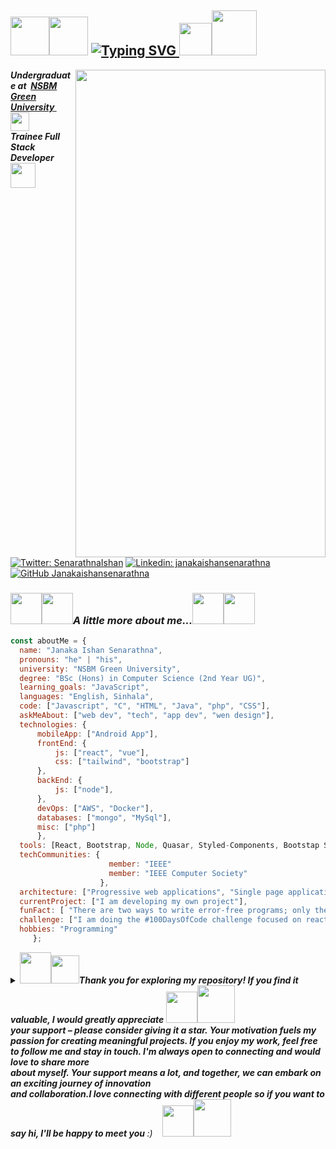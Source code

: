 
<h2><img src="https://user-images.githubusercontent.com/74038190/216656971-9a208a88-e6ad-4b7a-88eb-c410e4cf0e00.gif"width="62"><img src="https://user-images.githubusercontent.com/74038190/216656959-bdd9b5f2-9fc8-438e-bbf3-3674c39ec746.gif"width="62">
  <a href="https://git.io/typing-svg"><img src="https://readme-typing-svg.demolab.com?font=Pacifico&color=F7F7F7&size=21&center=true&vCenter=true&width=390&height=28&duration=4000&lines=Hi , Welcome+to+the+Heart+ of+my+Code+!;"alt="Typing SVG" />
  </a><img src="https://user-images.githubusercontent.com/74038190/216649449-3f087222-10d7-4132-b128-0bb0830cdb9a.gif"width="52"><!-- Lorem, ipsum dolor sit amet consectetur adipisicing elit. Sunt nobis dolores corporis minima atque velit consequuntur nam ad omnis illo. --><img src="https://user-images.githubusercontent.com/74038190/216655797-63671069-cb49-4ce1-a2d0-f15d1f4be193.gif"width="72"></h2><img src="https://user-images.githubusercontent.com/74038190/221352989-518609ab-b4d1-459e-929f-a08cd2bd9b3c.gif"align="right"width="400" height="780"><b><p><em>Undergraduate at&nbsp&nbsp<a href="http://www.nsbm.ac.lk">NSBM Green University </a>&nbsp&nbsp<!-- Lorem, ipsum dolor sit amet consectetur adipisicing elit. Sunt nobis dolores corporis minima atque velit consequuntur nam ad omnis illo. --><img src="https://media.giphy.com/media/fYSnHlufseco8Fh93Z/giphy.gif"width="30"></br>Trainee Full Stack Developer&nbsp&nbsp<img src="https://media.giphy.com/media/WUlplcMpOCEmTGBtBW/giphy.gif"width="40"></em></p></b><!-- Lorem, ipsum dolor sit amet consectetur adipisicing elit. Sunt nobis dolores corporis minima atque velit consequuntur nam ad omnis illo. -->

[![Twitter: SenarathnaIshan](https://img.shields.io/twitter/follow/SenarathnaIshan?style=social)](https://twitter.com/SenarathnaIshan)  <!-- Lorem, ipsum dolor sit amet consectetur adipisicing elit. Sunt nobis dolores corporis minima atque velit consequuntur nam ad omnis illo. -->[![Linkedin: janakaishansenarathna](https://img.shields.io/badge/-janakaishansenarathna-blue?style=flat-square&logo=Linkedin&logoColor=white&link=https://www.linkedin.com/in/janakaishansenarathna/)](https://www.linkedin.com/in/janakaishansenarathna/)  <!-- Lorem, ipsum dolor sit amet consectetur adipisicing elit. Sunt nobis dolores corporis minima atque velit consequuntur nam ad omnis illo. -->[![GitHub Janakaishansenarathna](https://img.shields.io/github/followers/Janakaishansenarathna?label=follow&style=social)](https://github.com/Janakaishansenarathna)<h3><!-- Lorem, ipsum dolor sit amet consectetur adipisicing elit. Sunt nobis dolores corporis minima atque velit consequuntur nam ad omnis illo. --><img src="https://user-images.githubusercontent.com/74038190/216649417-9acc58df-9186-4132-ad43-819a57babb67.gif" width="50"><img src="https://media.giphy.com/media/VgCDAzcKvsR6OM0uWg/giphy.gif" width="50"><!-- Lorem, ipsum dolor sit amet consectetur adipisicing elit. Sunt nobis dolores corporis minima atque velit consequuntur nam ad omnis illo. --><i>A little more about me...</i><img src="https://user-images.githubusercontent.com/74038190/216654095-6f6772e4-e433-4bba-9164-1ca6f463ac3f.gif" width="50"><!-- Lorem, ipsum dolor sit amet consectetur adipisicing elit. Sunt nobis dolores corporis minima atque velit consequuntur nam ad omnis illo. --><img src="https://user-images.githubusercontent.com/74038190/216654116-d0e8d227-7977-4edc-8d36-63461bda9503.gif" width="50"></h3>
```javascript 
const aboutMe = {
  name: "Janaka Ishan Senarathna",
  pronouns: "he" | "his",
  university: "NSBM Green University",
  degree: "BSc (Hons) in Computer Science (2nd Year UG)",
  learning_goals: "JavaScript",
  languages: "English, Sinhala",
  code: ["Javascript", "C", "HTML", "Java", "php", "CSS"],
  askMeAbout: ["web dev", "tech", "app dev", "wen design"],
  technologies: {
      mobileApp: ["Android App"],
      frontEnd: {
          js: ["react", "vue"],
          css: ["tailwind", "bootstrap"]
      },
      backEnd: {
          js: ["node"],
      },
      devOps: ["AWS", "Docker"],
      databases: ["mongo", "MySql"],
      misc: ["php"]
      },
  tools: [React, Bootstrap, Node, Quasar, Styled-Components, Bootstap Studio, Docker],
  techCommunities: {
                      member: "IEEE"
                      member: "IEEE Computer Society"
                    },
  architecture: ["Progressive web applications", "Single page applications"],
  currentProject: ["I am developing my own project"],
  funFact: [ "There are two ways to write error-free programs; only the third one works"],
  challenge: ["I am doing the #100DaysOfCode challenge focused on react"],
  hobbies: "Programming"
     };
```
<details><summary><img src="https://user-images.githubusercontent.com/74038190/216656977-ef584e23-480a-4d1c-8c3f-7d045910ddc9.gif"width="50"><img src="https://user-images.githubusercontent.com/74038190/216656950-4ecec37b-f42b-4bd8-8cd5-55fecbe04df6.gif"width="45"><em><b>Thank you for exploring my repository! If you find it valuable, I would greatly appreciate <img src="https://user-images.githubusercontent.com/74038190/216654136-2b97900b-59ee-45c5-87bb-0c359e31dd2f.gif"width="50"><img src="https://user-images.githubusercontent.com/74038190/216654128-ad1c5827-e18e-43a6-974b-3669cbb082b9.gif"width="60"><br>your support – please consider giving it a star. Your motivation fuels my passion for creating meaningful projects. If you enjoy my work, feel free to follow me and stay in touch. I'm always open to connecting and would love to share more <br>about myself. Your support means a lot, and together, we can embark on an exciting journey of innovation <br>and collaboration.I love connecting with different people so if you want to say hi, I'll be happy to meet you </b> :)&nbsp&nbsp&nbsp <!-- Lorem, ipsum dolor sit amet consectetur adipisicing elit. Sunt nobis dolores corporis minima atque velit consequuntur nam ad omnis illo. --></em><img src="https://user-images.githubusercontent.com/74038190/216654136-2b97900b-59ee-45c5-87bb-0c359e31dd2f.gif"width="50"><img src="https://user-images.githubusercontent.com/74038190/216654128-ad1c5827-e18e-43a6-974b-3669cbb082b9.gif"width="60"><!-- underline line --- --></summary><br><br><br><table align="center"><tr><td><p align="left"><img src="https://img.shields.io/badge/License-BSD--2--Clause-orange.svg" alt="Janakaishansenarathna LISENCE"/><!-- Lorem, ipsum dolor sit amet consectetur adipisicing elit. Sunt nobis dolores corporis minima atque velit consequuntur nam ad omnis illo. --></p></td><td><p align="center"><!-- Lorem, ipsum dolor sit amet consectetur adipisicing elit. Sunt nobis dolores corporis minima atque velit consequuntur nam ad omnis illo. --><img src="https://komarev.com/ghpvc/?username=janakaishansenarathna&label=Profile%20views&color=0e75b6&style=flat"alt="Janakaishansenarathna" /></p></td><td><p align="right"><b><i> Copyright © 2023 Janakaishansenarathna. All rights reserved.</i></b></p></td></tr></table><!-- Copyright Notice --><!--**Copyright © 2023 Janakaishansenarathna. All rights reserved.**--><!-- Lorem, ipsum dolor sit amet consectetur adipisicing elit. Sunt nobis dolores corporis minima atque velit consequuntur nam ad omnis illo. --><h1 align="center"><i>Hi <!-- Lorem, ipsum dolor sit amet consectetur adipisicing elit. Sunt nobis dolores corporis minima atque velit consequuntur nam ad omnis illo. --></i><!-- Lorem, ipsum dolor sit amet consectetur adipisicing elit. Sunt nobis dolores corporis minima atque velit consequuntur nam ad omnis illo. --><img src="https://raw.githubusercontent.com/Tarikul-Islam-Anik/Animated-Fluent-Emojis/master/Emojis/Hand%20gestures/Heart%20Hands.png"alt="Heart Hands"width="70" height="70"/>, Welcome to the Heart of My Code ! <!-- Lorem, ipsum dolor sit amet consectetur adipisicing elit. Sunt nobis dolores corporis minima atque velit consequuntur nam ad omnis illo. --><img src="https://raw.githubusercontent.com/Tarikul-Islam-Anik/Animated-Fluent-Emojis/master/Emojis/People%20with%20professions/Man%20Technologist%20Medium%20Skin%20Tone.png"alt="Man Technologist Medium Skin Tone"width="70"height="70"/><!-- Lorem, ipsum dolor sit amet consectetur adipisicing elit. Sunt nobis dolores corporis minima atque velit consequuntur nam ad omnis illo. --></h1><div align="center"><a href="https://git.io/typing-svg"><!-- Lorem, ipsum dolor sit amet consectetur adipisicing elit. Sunt nobis dolores corporis minima atque velit consequuntur nam ad omnis illo. --><img src="https://readme-typing-svg.demolab.com?font=Righteous&size=35&center=true&vCenter=true&width=600&height=70&duration=4000&lines=I'm +a+Trainee+Full+Stack+Developer; || .Front+End+Developer; || .UI/UX Designer ; || .From+Gampaha+, Sri+lanka ;"alt="Typing SVG" /></a><!-- Lorem, ipsum dolor sit amet consectetur adipisicing elit. Sunt nobis dolores corporis minima atque velit consequuntur nam ad omnis illo. --></div><table><!-- Lorem, ipsum dolor sit amet consectetur adipisicing elit. Sunt nobis dolores corporis minima atque velit consequuntur nam ad omnis illo. --><tr><td><h2><!-- Lorem, ipsum dolor sit amet consectetur adipisicing elit. Sunt nobis dolores corporis minima atque velit consequuntur nam ad omnis illo. --><i>💫 About Me: </i></h2><!-- Lorem, ipsum dolor sit amet consectetur adipisicing elit. Sunt nobis dolores corporis minima atque velit consequuntur nam ad omnis illo. --><span style="font-family: 'Righteous', cursive;font-size: 16px;"><h4><!-- Lorem, ipsum dolor sit amet consectetur adipisicing elit. Sunt nobis dolores corporis minima atque velit consequuntur nam ad omnis illo. --><i>👋 Hello, Coders!</i></h4><b><!-- Lorem, ipsum dolor sit amet consectetur adipisicing elit. Sunt nobis dolores corporis minima atque velit consequuntur nam ad omnis illo. --><i>I am a dynamic 2nd-year BSc <!-- Lorem, ipsum dolor sit amet consectetur adipisicing elit. Sunt nobis dolores corporis minima atque velit consequuntur nam ad omnis illo. -->(Hons) Computer Science <!-- Lorem, ipsum dolor sit amet consectetur adipisicing elit. Sunt nobis dolores corporis minima atque velit consequuntur nam ad omnis illo. -->student at NSBM Green University, passionately focused on<!-- Lorem, ipsum dolor sit amet consectetur adipisicing elit. Sunt nobis dolores corporis minima atque velit consequuntur nam ad omnis illo. --> full-stack web development<!-- Lorem, ipsum dolor sit amet consectetur adipisicing elit. Sunt nobis dolores corporis minima atque velit consequuntur nam ad omnis illo. --> and mobile applications.<!-- Lorem, ipsum dolor sit amet consectetur adipisicing elit. Sunt nobis dolores corporis minima atque velit consequuntur nam ad omnis illo. --> With a keen interest in innovation, I excel <!-- Lorem, ipsum dolor sit amet consectetur adipisicing elit. Sunt nobis dolores corporis minima atque velit consequuntur nam ad omnis illo. -->in software development, database<!-- Lorem, ipsum dolor sit amet consectetur adipisicing elit. Sunt nobis dolores corporis minima atque velit consequuntur nam ad omnis illo. --> management<!-- Lorem, ipsum dolor sit amet consectetur adipisicing elit. Sunt nobis dolores corporis minima atque velit consequuntur nam ad omnis illo. -->, and artificial intelligence. My collaborative approach, <!-- Lorem, ipsum dolor sit amet consectetur adipisicing elit. Sunt nobis dolores corporis minima atque velit consequuntur nam ad omnis illo. -->strong communication skills, and dedication make me an asset ready to contribute to the success of any organization. Connect with me to explore opportunities for <!-- Lorem, ipsum dolor sit amet consectetur adipisicing elit. Sunt nobis dolores corporis minima atque velit consequuntur nam ad omnis illo. -->impactful collaboration in the dynamic realms of full-stack web development and mobile applications.</i></b></span></td><td><img src="https://octodex.github.com/images/manufacturetocat.png"align="right"width=""></td></tr><!-- Lorem, ipsum dolor sit amet consectetur adipisicing elit. Sunt nobis dolores corporis minima atque velit consequuntur nam ad omnis illo. --></table><!-- Lorem, ipsum dolor sit amet consectetur adipisicing elit. Sunt nobis dolores corporis minima atque velit consequuntur nam ad omnis illo. --><img align="center"alt="Coding"width="" src="https://repository-images.githubusercontent.com/588181932/e36ec678-7984-4cdd-8e4c-a3932772ff8e"><details><summary><img src="https://raw.githubusercontent.com/Tarikul-Islam-Anik/Animated-Fluent-Emojis/master/Emojis/Smilies/Zzz.png" alt="Zzz"width="50"height="50"/></summary><!-- Lorem, ipsum dolor sit amet consectetur adipisicing elit. Sunt nobis dolores corporis minima atque velit consequuntur nam ad omnis illo. --><details><summary><h2><!-- Lorem, ipsum dolor sit amet consectetur adipisicing elit. Sunt nobis dolores corporis minima atque velit consequuntur nam ad omnis illo. --><i>🏆 GitHub Trophies:</i></h2></summary><!-- Lorem, ipsum dolor sit amet consectetur adipisicing elit. Sunt nobis dolores corporis minima atque velit consequuntur nam ad omnis illo. --><a href="https://github-trophies.vercel.app/?username=Janakaishansenarathna"target="_blank"><img src="https://github-trophies.vercel.app/?username=Janakaishansenarathna&theme=radical&column=6&margin-w=10&margin-h=5"></a><br><a href="https://github-profile-trophy.vercel.app/?username=Janakaishansenarathna&theme=radical&margin-w=10&margin-h=&title=Reviews,Experience" target="_blank"><img src="https://github-profile-trophy.vercel.app/?username=Janakaishansenarathna&theme=radical&margin-w=10&margin-h=&title=Reviews,Experience"><!-- Lorem, ipsum dolor sit amet consectetur adipisicing elit. Sunt nobis dolores corporis minima atque velit consequuntur nam ad omnis illo. --></a></details><!-- Lorem, ipsum dolor sit amet consectetur adipisicing elit. Sunt nobis dolores corporis minima atque velit consequuntur nam ad omnis illo. --><details><summary><!-- Lorem, ipsum dolor sit amet consectetur adipisicing elit. Sunt nobis dolores corporis minima atque velit consequuntur nam ad omnis illo. --><h2><i>💻 Tech Stack:</i></h2></summary><div style="display: flex;align-items:flex-start;align:align"><table align=""><tr><td align="center" width="96"><!-- Lorem, ipsum dolor sit amet consectetur adipisicing elit. Sunt nobis dolores corporis minima atque velit consequuntur nam ad omnis illo. --><img src="https://techstack-generator.vercel.app/react-icon.svg" alt="icon" width="65" height="65"/><br>React</td><td align="center" width="96"><a href="#macropower-tech"><img src="https://techstack-generator.vercel.app/python-icon.svg" alt="icon" width="65" height="65"/><!-- Lorem, ipsum dolor sit amet consectetur adipisicing elit. Sunt nobis dolores corporis minima atque velit consequuntur nam ad omnis illo. --></a><br>Python</td><!-- Lorem, ipsum dolor sit amet consectetur adipisicing elit. Sunt nobis dolores corporis minima atque velit consequuntur nam ad omnis illo. --><td align="center" width="96"><!-- Lorem, ipsum dolor sit amet consectetur adipisicing elit. Sunt nobis dolores corporis minima atque velit consequuntur nam ad omnis illo. --><img src="https://techstack-generator.vercel.app/js-icon.svg" alt="icon" width="65" height="65"/><br>JavaScript</td><td align="center" width="96"><img src="https://techstack-generator.vercel.app/cpp-icon.svg" alt="icon" width="65" height="65"/><br>C++</td><td align="center" width="96"><!-- Lorem, ipsum dolor sit amet consectetur adipisicing elit. Sunt nobis dolores corporis minima atque velit consequuntur nam ad omnis illo. --><img src="https://techstack-generator.vercel.app/mysql-icon.svg" alt="icon" width="65" height="65"/><br>MySQL</td><td align="center" width="96"><!-- Lorem, ipsum dolor sit amet consectetur adipisicing elit. Sunt nobis dolores corporis minima atque velit consequuntur nam ad omnis illo. --><img src="https://techstack-generator.vercel.app/github-icon.svg" alt="icon" width="65" height="65"/><br>Github</td><td align="center" width="96"><img src="https://techstack-generator.vercel.app/aws-icon.svg" alt="icon" width="65" height="65"/><br>AWS</td></td></td><td align="center" width="96"><img src="https://skillicons.dev/icons?i=idea" width="48" height="48" alt="idea" /><br>idea</td><td align="center" width="96"><img src="https://skillicons.dev/icons?i=linkedin" width="48" height="48" alt="linkedin" /><br>linkedin</td><!-- Lorem, ipsum dolor sit amet consectetur adipisicing elit. Sunt nobis dolores corporis minima atque velit consequuntur nam ad omnis illo. --></tr><tr><td align="center" width="96"><img src="https://skillicons.dev/icons?i=twitter" width="48" height="48" alt="twitter" /><br>twitter<td align="center" width="96"><!-- Lorem, ipsum dolor sit amet consectetur adipisicing elit. Sunt nobis dolores corporis minima atque velit consequuntur nam ad omnis illo. --><img src="https://skillicons.dev/icons?i=visualstudio" width="48" height="48" alt="visualstudio" /><br>visualstudio</td><td align="center" width="96"><!-- Lorem, ipsum dolor sit amet consectetur adipisicing elit. Sunt nobis dolores corporis minima atque velit consequuntur nam ad omnis illo. --><img src="https://user-images.githubusercontent.com/25181517/192108372-f71d70ac-7ae6-4c0d-8395-51d8870c2ef0.png" width="48" height="48" alt="Git" /><br>Git</td><td align="center"  width="96"><img src="https://skillicons.dev/icons?i=html" width="48" height="48" alt="HTML5" /><br><!-- Lorem, ipsum dolor sit amet consectetur adipisicing elit. Sunt nobis dolores corporis minima atque velit consequuntur nam ad omnis illo. -->HTML5</td><td align="center" width="96"><img src="https://skillicons.dev/icons?i=css" width="48" height="48" alt="css" /><br>CSS</td><td align="center"  width="96"><!-- Lorem, ipsum dolor sit amet consectetur adipisicing elit. Sunt nobis dolores corporis minima atque velit consequuntur nam ad omnis illo. --><img src="https://skillicons.dev/icons?i=bootstrap" width="48" height="48" alt="bootstrap" /><!-- Lorem, ipsum dolor sit amet consectetur adipisicing elit. Sunt nobis dolores corporis minima atque velit consequuntur nam ad omnis illo. --><br>Bootstrap</td><td align="center" width="96"><!-- Lorem, ipsum dolor sit amet consectetur adipisicing elit. Sunt nobis dolores corporis minima atque velit consequuntur nam ad omnis illo. --><img src="https://skillicons.dev/icons?i=tailwind" width="48" height="48" alt="tailwind" /><br>Tailwind</td><td align="center" width="96"><img src="https://skillicons.dev/icons?i=postman" width="48" height="48" alt="postman" /><!-- Lorem, ipsum dolor sit amet consectetur adipisicing elit. Sunt nobis dolores corporis minima atque velit consequuntur nam ad omnis illo. --><br>postman</td><!-- Lorem, ipsum dolor sit amet consectetur adipisicing elit. Sunt nobis dolores corporis minima atque velit consequuntur nam ad omnis illo. --><td align="center" width="96"><img src="https://skillicons.dev/icons?i=gitlab" width="48" height="48" alt="gitlab" /><br>gitlab</td></tr><tr><td align="center" width="96"><img src="https://skillicons.dev/icons?i=ai" width="48" height="48" alt="ai" /><br>a</td><!-- Lorem, ipsum dolor sit amet consectetur adipisicing elit. Sunt nobis dolores corporis minima atque velit consequuntur nam ad omnis illo. --><td align="center" width="96"><!-- Lorem, ipsum dolor sit amet consectetur adipisicing elit. Sunt nobis dolores corporis minima atque velit consequuntur nam ad omnis illo. --><img src="https://skillicons.dev/icons?i=nodejs" width="48" height="48" alt="Nodejs" /><br>Nodejs</td></td><td align="center" width="96"><!-- Lorem, ipsum dolor sit amet consectetur adipisicing elit. Sunt nobis dolores corporis minima atque velit consequuntur nam ad omnis illo. --><img src="https://skillicons.dev/icons?i=figma" width="48" height="48" alt="figma" /><!-- Lorem, ipsum dolor sit amet consectetur adipisicing elit. Sunt nobis dolores corporis minima atque velit consequuntur nam ad omnis illo. --><br>figma</td><!-- Lorem, ipsum dolor sit amet consectetur adipisicing elit. Sunt nobis dolores corporis minima atque velit consequuntur nam ad omnis illo. --><td align="center" width="96"><!-- Lorem, ipsum dolor sit amet consectetur adipisicing elit. Sunt nobis dolores corporis minima atque velit consequuntur nam ad omnis illo. --><img src="https://skillicons.dev/icons?i=vscode" width="48" height="48" alt="VsCode" /><br>VsCode</td><td align="center" width="96"><img src="https://skillicons.dev/icons?i=wordpress" width="48" height="48" alt="WordPress" /><!-- Lorem, ipsum dolor sit amet consectetur adipisicing elit. Sunt nobis dolores corporis minima atque velit consequuntur nam ad omnis illo. --><br>WordPress<!-- Lorem, ipsum dolor sit amet consectetur adipisicing elit. Sunt nobis dolores corporis minima atque velit consequuntur nam ad omnis illo. --></td><td align="center" width="96"><img src="https://skillicons.dev/icons?i=sass" width="48" height="48" alt="Sass" /><br>Sass</td><td align="center" width="96"><img src="https://skillicons.dev/icons?i=php" width="48" height="48" alt="php" /><!-- Lorem, ipsum dolor sit amet consectetur adipisicing elit. Sunt nobis dolores corporis minima atque velit consequuntur nam ad omnis illo. --><br>php</td><!-- Lorem, ipsum dolor sit amet consectetur adipisicing elit. Sunt nobis dolores corporis minima atque velit consequuntur nam ad omnis illo. --><td align="center" width="96"><img src="https://skillicons.dev/icons?i=flutter" width="48" height="48" alt="flutter" /><!-- Lorem, ipsum dolor sit amet consectetur adipisicing elit. Sunt nobis dolores corporis minima atque velit consequuntur nam ad omnis illo. --><br>flutter</td><!-- Lorem, ipsum dolor sit amet consectetur adipisicing elit. Sunt nobis dolores corporis minima atque velit consequuntur nam ad omnis illo. --><td align="center" width="96"><img src="https://skillicons.dev/icons?i=githubactions" width="48" height="48" alt="githubactions" /><br>githubactions</td></tr><tr><td align="center" width="96"><img src="https://skillicons.dev/icons?i=androidstudio" width="48" height="48" alt="androidstudio" /><br>androidstudio</td><td align="center" width="96"><img src="https://skillicons.dev/icons?i=atom" width="48" height="48" alt="atom" /><!-- Lorem, ipsum dolor sit amet consectetur adipisicing elit. Sunt nobis dolores corporis minima atque velit consequuntur nam ad omnis illo. --><br>atom</td><td align="center" width="96"><img src="https://skillicons.dev/icons?i=azure" width="48" height="48" alt="azure" /><br>azure</td><td align="center" width="96"><img src="https://skillicons.dev/icons?i=c" width="48" height="48" alt="c" /><!-- Lorem ipsum dolor sit amet consectetur adipisicing elit. Quis, aliquid. Minima, ducimus laboriosam eius tempore saepe aut beatae doloremque dicta incidunt odit earum quae porro magnam dolorem voluptatibus velit placeat laudantium, ullam hic molestiae ex! Totam enim facilis vel at, voluptatibus pariatur. Molestias, in labore temporibus architecto quia numquam non excepturi perferendis, sunt nostrum laborum veritatis! Voluptate a mollitia vel accusamus consequatur tempore sapiente hic corporis harum, delectus omnis voluptates necessitatibus? Accusamus laudantium mollitia culpa expedita tenetur ab dicta earum quia placeat ipsum? Velit harum voluptas obcaecati. Perferendis nihil accusamus ducimus nulla qui perspiciatis optio debitis similique officiis quas, consectetur at reprehenderit dignissimos delectus voluptates fuga? Ipsam in ipsa reiciendis cupiditate minus qui facere voluptatem aspernatur consequuntur nulla ex iure pariatur perspiciatis corrupti totam, omnis molestias dolorem dicta? Et quibusdam inventore excepturi perspiciatis iste, quasi ullam reprehenderit repudiandae provident aliquam, fuga explicabo vel voluptatum voluptates modi nemo, nobis omnis eum dolorem! Itaque dignissimos vero illo. Animi atque, eaque ea libero eum odio iste quisquam provident rem pariatur natus est. Iure, accusamus ipsa, illo excepturi hic corporis architecto assumenda quia nam dolore optio numquam, similique dignissimos delectus voluptatum sit dolores nesciunt? Doloremque debitis saepe adipisci ut. Modi amet, aperiam placeat eos dolorum ipsa laboriosam reprehenderit magnam maxime autem facere explicabo nemo ipsum veniam itaque, quod animi doloremque exercitationem quasi fugit unde numquam nulla sint porro. Accusamus voluptate adipisci ratione atque distinctio fugit laborum incidunt vel, minima, odit, sit mollitia. Itaque nobis enim consequuntur explicabo quia, in eos maxime et incidunt velit a quo provident. Veritatis inventore tenetur maxime provident esse enim fugiat necessitatibus repellat consequatur porro eum quas qui eius, error, officia, accusamus dolorum omnis. Perferendis? --><br>c</td><td align="center" width="96"><!-- Lorem, ipsum dolor sit amet consectetur adipisicing elit. Sunt nobis dolores corporis minima atque velit consequuntur nam ad omnis illo. --><img src="https://skillicons.dev/icons?i=codepen" width="48" height="48" alt="codepen" /><br>codepen</td><td align="center" width="96"><img src="https://skillicons.dev/icons?i=dart" width="48" height="48" alt="dart" /><br>dart</td><!-- Lorem, ipsum dolor sit amet consectetur adipisicing elit. Sunt nobis dolores corporis minima atque velit consequuntur nam ad omnis illo. --><td align="center" width="96"><!-- Lorem, ipsum dolor sit amet consectetur adipisicing elit. Sunt nobis dolores corporis minima atque velit consequuntur nam ad omnis illo. --><img src="https://skillicons.dev/icons?i=discord" width="48" height="48" alt="discord" /><br>discord</td><td align="center" width="96"><img src="https://skillicons.dev/icons?i=linux" width="48" height="48" alt="linux" /><br>linux</td><!-- Lorem, ipsum dolor sit amet consectetur adipisicing elit. Sunt nobis dolores corporis minima atque velit consequuntur nam ad omnis illo. --><td align="center" width="96"><!-- Lorem, ipsum dolor sit amet consectetur adipisicing elit. Sunt nobis dolores corporis minima atque velit consequuntur nam ad omnis illo. --><img src="https://skillicons.dev/icons?i=eclipse" width="48" height="48" alt="eclipse" /><br>eclipse</td></tr><tr><td align="center" width="96"><img src="https://techstack-generator.vercel.app/csharp-icon.svg" alt="icon" width="65" height="65" /><br>C#</td><td align="center" width="96"><img src="https://techstack-generator.vercel.app/docker-icon.svg" alt="icon" width="65" height="65" /><br>Docker</td><!-- Lorem, ipsum dolor sit amet consectetur adipisicing elit. Sunt nobis dolores corporis minima atque velit consequuntur nam ad omnis illo. --></td><td align="center" width="96"><!-- Lorem, ipsum dolor sit amet consectetur adipisicing elit. Sunt nobis dolores corporis minima atque velit consequuntur nam ad omnis illo. --><img src="https://techstack-generator.vercel.app/java-icon.svg" alt="icon" width="65" height="65" /><br>Java</td><td align="center" width="96"><img src="https://techstack-generator.vercel.app/django-icon.svg" alt="icon" width="65" height="65" /><br><!-- Lorem, ipsum dolor sit amet consectetur adipisicing elit. Sunt nobis dolores corporis minima atque velit consequuntur nam ad omnis illo. -->django</td><!-- Lorem, ipsum dolor sit amet consectetur adipisicing elit. Sunt nobis dolores corporis minima atque velit consequuntur nam ad omnis illo. --><td align="center" width="96"><!-- Lorem, ipsum dolor sit amet consectetur adipisicing elit. Sunt nobis dolores corporis minima atque velit consequuntur nam ad omnis illo. --><img src="https://techstack-generator.vercel.app/prettier-icon.svg" alt="icon" width="65" height="65" /><br>prettier</td><td align="center" width="96"><img src="https://techstack-generator.vercel.app/redux-icon.svg" alt="icon" width="65" height="65" /><!-- Lorem, ipsum dolor sit amet consectetur adipisicing elit. Sunt nobis dolores corporis minima atque velit consequuntur nam ad omnis illo. --><br>Vue</td><td align="center" width="96"><!-- Lorem, ipsum dolor sit amet consectetur adipisicing elit. Sunt nobis dolores corporis minima atque velit consequuntur nam ad omnis illo. --><img src="https://techstack-generator.vercel.app/testinglibrary-icon.svg" alt="icon" width="65" height="65" /><br>Testing Libry<!-- Lorem, ipsum dolor sit amet consectetur adipisicing elit. Sunt nobis dolores corporis minima atque velit consequuntur nam ad omnis illo. --></td><td align="center" width="96"><!-- Lorem, ipsum dolor sit amet consectetur adipisicing elit. Sunt nobis dolores corporis minima atque velit consequuntur nam ad omnis illo. --><img src="https://techstack-generator.vercel.app/ts-icon.svg" alt="icon" width="65" height="65" /><br>TypeScript</td><td align="center" width="96"><img src="https://skillicons.dev/icons?i=instagram" width="48" height="48" alt="instagram" /><!-- Lorem, ipsum dolor sit amet consectetur adipisicing elit. Sunt nobis dolores corporis minima atque velit consequuntur nam ad omnis illo. --><br>instagram</td><!-- Lorem, ipsum dolor sit amet consectetur adipisicing elit. Sunt nobis dolores corporis minima atque velit consequuntur nam ad omnis illo. --></tr></table></div><!-- Lorem, ipsum dolor sit amet consectetur adipisicing elit. Sunt nobis dolores corporis minima atque velit consequuntur nam ad omnis illo. --></details><details><summary><h2><i>📊 GitHub Stats:</i><!-- Lorem, ipsum dolor sit amet consectetur adipisicing elit. Sunt nobis dolores corporis minima atque velit consequuntur nam ad omnis illo. --></h2></summary><!-- Lorem, ipsum dolor sit amet consectetur adipisicing elit. Sunt nobis dolores corporis minima atque velit consequuntur nam ad omnis illo. --><div style="display: flex; align-items: flex-start; align: align "><!-- Lorem, ipsum dolor sit amet consectetur adipisicing elit. Sunt nobis dolores corporis minima atque velit consequuntur n-->
  <img src="https://github-readme-streak-stats.herokuapp.com/?user=Janakaishansenarathna&theme=midnight-purple&hide_border=true" alt="Janakaishansenarathna" width="844" height=""><!-- Lorem, ipsum dolor sit amet consectetur adipisicing elit. Sunt nobis dolores corporis minima atque velit consequuntur nam ad omnis illo. --><!-- Lorem, ipsum dolor sit amet consectetur adipisicing elit. Sunt nobis dolores corporis minima atque velit consequuntur nam ad omnis illo. --><!-- Lorem, ipsum dolor sit amet consectetur adipisicing elit. Sunt nobis dolores corporis minima atque velit consequuntur nam ad omnis illo. --><!-- Lorem, ipsum dolor sit amet consectetur adipisicing elit. Sunt nobis dolores corporis minima atque velit consequuntur nam ad omnis illo. --><!-- Lorem, ipsum dolor sit amet consectetur adipisicing elit. Sunt nobis dolores corporis minima atque velit consequuntur nam ad omnis illo. --><!-- Lorem, ipsum dolor sit amet consectetur adipisicing elit. Sunt nobis dolores corporis minima atque velit consequuntur nam ad omnis illo. -->
  <img src="http://github-profile-summary-cards.vercel.app/api/cards/profile-details?username=Janakaishansenarathna&theme=midnight_purple" width="844" height=""><!-- Lorem, ipsum dolor sit amet consectetur adipisicing elit. Sunt nobis dolores corporis minima atque velit consequuntur nam ad omnis illo. --><!-- Lorem, ipsum dolor sit amet consectetur adipisicing elit. Sunt nobis dolores corporis minima atque velit consequuntur nam ad omnis illo. --><!-- Lorem, ipsum dolor sit amet consectetur adipisicing elit. Sunt nobis dolores corporis minima atque velit consequuntur nam ad omnis illo. --><!-- Lorem, ipsum dolor sit amet consectetur adipisicing elit. Sunt nobis dolores corporis minima atque velit consequuntur nam ad omnis illo. --><!-- Lorem, ipsum dolor sit amet consectetur adipisicing elit. Sunt nobis dolores corporis minima atque velit consequuntur nam ad omnis illo. --><!-- Lorem, ipsum dolor sit amet consectetur adipisicing elit. Sunt nobis dolores corporis minima atque velit consequuntur nam ad omnis illo. --><!-- Lorem, ipsum dolor sit amet consectetur adipisicing elit. Sunt nobis dolores corporis minima atque velit consequuntur nam ad omnis illo. --><!-- Lorem, ipsum dolor sit amet consectetur adipisicing elit. Sunt nobis dolores corporis minima atque velit consequuntur nam ad omnis illo. --><!-- Lorem, ipsum dolor sit amet consectetur adipisicing elit. Sunt nobis dolores corporis minima atque velit consequuntur nam ad omnis illo. -->
  <img src="http://github-profile-summary-cards.vercel.app/api/cards/repos-per-language?username=Janakaishansenarathna&theme=midnight_purple" width="420" height=""><!-- Lorem, ipsum dolor sit amet consectetur adipisicing elit. Sunt nobis dolores corporis minima atque velit consequuntur nam ad omnis illo. --><!-- Lorem, ipsum dolor sit amet consectetur adipisicing elit. Sunt nobis dolores corporis minima atque velit consequuntur nam ad omnis illo. --><!-- Lorem, ipsum dolor sit amet consectetur adipisicing elit. Sunt nobis dolores corporis minima atque velit consequuntur nam ad omnis illo. --><!-- Lorem, ipsum dolor sit amet consectetur adipisicing elit. Sunt nobis dolores corporis minima atque velit consequuntur nam ad omnis illo. --><!-- Lorem, ipsum dolor sit amet consectetur adipisicing elit. Sunt nobis dolores corporis minima atque velit consequuntur nam ad omnis illo. --><!-- Lorem, ipsum dolor sit amet consectetur adipisicing elit. Sunt nobis dolores corporis minima atque velit consequuntur nam ad omnis illo. --><!-- Lorem, ipsum dolor sit amet consectetur adipisicing elit. Sunt nobis dolores corporis minima atque velit consequuntur nam ad omnis illo. --><!-- Lorem, ipsum dolor sit amet consectetur adipisicing elit. Sunt nobis dolores corporis minima atque velit consequuntur nam ad omnis illo. --><!-- Lorem, ipsum dolor sit amet consectetur adipisicing elit. Sunt nobis dolores corporis minima atque velit consequuntur nam ad omnis illo. -->
  <img src="http://github-profile-summary-cards.vercel.app/api/cards/most-commit-language?username=Janakaishansenarathna&theme=midnight_purple" width="420" height=""><!-- Lorem, ipsum dolor sit amet consectetur adipisicing elit. Sunt nobis dolores corporis minima atque velit consequuntur nam ad omnis illo. --><!-- Lorem, ipsum dolor sit amet consectetur adipisicing elit. Sunt nobis dolores corporis minima atque velit consequuntur nam ad omnis illo. --><!-- Lorem, ipsum dolor sit amet consectetur adipisicing elit. Sunt nobis dolores corporis minima atque velit consequuntur nam ad omnis illo. --><!-- Lorem, ipsum dolor sit amet consectetur adipisicing elit. Sunt nobis dolores corporis minima atque velit consequuntur nam ad omnis illo. --><!-- Lorem, ipsum dolor sit amet consectetur adipisicing elit. Sunt nobis dolores corporis minima atque velit consequuntur nam ad omnis illo. --><!-- Lorem, ipsum dolor sit amet consectetur adipisicing elit. Sunt nobis dolores corporis minima atque velit consequuntur nam ad omnis illo. --><!-- Lorem, ipsum dolor sit amet consectetur adipisicing elit. Sunt nobis dolores corporis minima atque velit consequuntur nam ad omnis illo. --><!-- Lorem, ipsum dolor sit amet consectetur adipisicing elit. Sunt nobis dolores corporis minima atque velit consequuntur nam ad omnis illo. --><!-- Lorem, ipsum dolor sit amet consectetur adipisicing elit. Sunt nobis dolores corporis minima atque velit consequuntur nam ad omnis illo. -->
  <img src="http://github-profile-summary-cards.vercel.app/api/cards/stats?username=Janakaishansenarathna&theme=midnight_purple" width="420" height="">
  <img src="http://github-profile-summary-cards.vercel.app/api/cards/productive-time?username=Janakaishansenarathna&theme=midnight_purple&utcOffset=8" width="420" height="">
  <!--<img src="https://github-contributor-stats.vercel.app/api?username=Janakaishansenarathna&limit=5&theme=midnight-purple&hide_border=true&combine_all_yearly_contributions=true" alt="Janakaishansenarathna" width="" height="192">--><!-- Lorem, ipsum dolor sit amet consectetur adipisicing elit. Sunt nobis dolores corporis minima atque velit consequuntur nam ad omnis illo. --><!-- Lorem, ipsum dolor sit amet consectetur adipisicing elit. Sunt nobis dolores corporis minima atque velit consequuntur nam ad omnis illo. --><!-- Lorem, ipsum dolor sit amet consectetur adipisicing elit. Sunt nobis dolores corporis minima atque velit consequuntur nam ad omnis illo. --><!-- Lorem, ipsum dolor sit amet consectetur adipisicing elit. Sunt nobis dolores corporis minima atque velit consequuntur nam ad omnis illo. --><!-- Lorem, ipsum dolor sit amet consectetur adipisicing elit. Sunt nobis dolores corporis minima atque velit consequuntur nam ad omnis illo. --><!-- Lorem, ipsum dolor sit amet consectetur adipisicing elit. Sunt nobis dolores corporis minima atque velit consequuntur nam ad omnis illo. --><!-- Lorem, ipsum dolor sit amet consectetur adipisicing elit. Sunt nobis dolores corporis minima atque velit consequuntur nam ad omnis illo. -->
  <img src="https://github-readme-stats.vercel.app/api/top-langs/?username=Janakaishansenarathna&theme=midnight-purple&hide_border=true&layout=donut-vertical&langs_count=8" width="300" height="370"><img src="https://github-readme-stats.vercel.app/api?username=Janakaishansenarathna&show=reviews,discussions_started,discussions_answered,prs_merged,prs_merged_percentage&show_icons=true&theme=midnight-purple&hide_border=true" width="540" height="370"><!-- Lorem, ipsum dolor sit amet consectetur adipisicing elit. Sunt nobis dolores corporis minima atque velit consequuntur nam ad omnis illo. --></div><!-- Lorem, ipsum dolor sit amet consectetur adipisicing elit. Sunt nobis dolores corporis minima atque velit consequuntur nam ad omnis illo. --></details><details><summary><h2><i>⚡Quotes:</i></h2></summary><table><tr><td><h2>🚀 Inspirational Quote:</h2>
  
![Inspirational Quote](https://quotes-github-readme.vercel.app/api?type=vertical&theme=dark)</td><td><h2>👩‍💻 Developer Quote:</h2>![Developer Quote](https://quotes-github-readme.vercel.app/api?type=vertical&theme=dark&quote=Code%20is%20like%20poetry;%20most%20of%20it%20should%20not%20have%20been%20written.%20-%20But%20when%20it%20works,%20it's%20pure%20art.%20-%20Ward%20Cunningham)</td><td><h2>🌈Inspirational Quote:</h2>![Inspirational Quote](https://quotes-github-readme.vercel.app/api?type=vertical&theme=dark&quote=The%20only%20limit%20to%20our%20realization%20of%20tomorrow%20will%20be%20our%20doubts%20of%20today.%20-%20Franklin%20D.%20Roosevelt)</td></tr></table></details><details><summary><h2><i>🌐 Socials:</i></h2></summary><a href="https://behance.net/janakaishan"><img src="https://img.shields.io/badge/Behance-1769ff?logo=behance&logoColor=white)](https://behance.net/janakaishan" width="120" height="30"></a><a href="https://discord.gg/janakaishan"><img src="https://img.shields.io/badge/Discord-%237289DA.svg?logo=discord&logoColor=white" width="120" height="30"></a><!-- Lorem, ipsum dolor sit amet consectetur adipisicing elit. Sunt nobis dolores corporis minima atque velit consequuntur nam ad omnis illo. --><a href="https://facebook.com/janaka.ishan.senarathna.69"><!-- Lorem, ipsum dolor sit amet consectetur adipisicing elit. Sunt nobis dolores corporis minima atque velit consequuntur nam ad omnis illo. --><img src="https://img.shields.io/badge/Facebook-%231877F2.svg?logo=Facebook&logoColor=white" width="120" height="30"></a><!-- Lorem, ipsum dolor sit amet consectetur adipisicing elit. Sunt nobis dolores corporis minima atque velit consequuntur nam ad omnis illo. --><!-- Lorem, ipsum dolor sit amet consectetur adipisicing elit. Sunt nobis dolores corporis minima atque velit consequuntur nam ad omnis illo. --><a href="https://instagram.com/____janakaishansenarathna_____"><!-- Lorem, ipsum dolor sit amet consectetur adipisicing elit. Sunt nobis dolores corporis minima atque velit consequuntur nam ad omnis illo. --><img src="https://img.shields.io/badge/Instagram-%23E4405F.svg?logo=Instagram&logoColor=white" width="120" height="30"><!-- Lorem, ipsum dolor sit amet consectetur adipisicing elit. Sunt nobis dolores corporis minima atque velit consequuntur nam ad omnis illo. --></a><!-- Lorem, ipsum dolor sit amet consectetur adipisicing elit. Sunt nobis dolores corporis minima atque velit consequuntur nam ad omnis illo. --><a href="https://linkedin.com/in/janakaishansenarathna"><!-- Lorem, ipsum dolor sit amet consectetur adipisicing elit. Sunt nobis dolores corporis minima atque velit consequuntur nam ad omnis illo. --><img src="https://img.shields.io/badge/LinkedIn-%230077B5.svg?logo=linkedin&logoColor=white" width="120" height="30"></a><!-- Lorem, ipsum dolor sit amet consectetur adipisicing elit. Sunt nobis dolores corporis minima atque velit consequuntur nam ad omnis illo. --><!-- Lorem, ipsum dolor sit amet consectetur adipisicing elit. Sunt nobis dolores corporis minima atque velit consequuntur nam ad omnis illo. --><a href="https://medium.com/@janakaishansenarathna0169"><img src="https://img.shields.io/badge/Medium-12100E?logo=medium&logoColor=white" width="120" height="30"></a> <br><!-- Lorem, ipsum dolor sit amet consectetur adipisicing elit. Sunt nobis dolores corporis minima atque velit consequuntur nam ad omnis illo. --><a href="https://pinterest.com/Janakaishansenarathna"><img src="https://img.shields.io/badge/Pinterest-%23E60023.svg?logo=Pinterest&logoColor=white" width="120" height="30"><!-- Lorem, ipsum dolor sit amet consectetur adipisicing elit. Sunt nobis dolores corporis minima atque velit consequuntur nam ad omnis illo. --></a><a href="https://quora.com/profile/Janaka-Ishan"><img src="https://img.shields.io/badge/Quora-%23B92B27.svg?logo=Quora&logoColor=white" width="120" height="30"></a><!-- Lorem, ipsum dolor sit amet consectetur adipisicing elit. Sunt nobis dolores corporis minima atque velit consequuntur nam ad omnis illo. --><a href="https://reddit.com/user/u/Anonymousmarshmelow"><img src="https://img.shields.io/badge/Reddit-%23FF4500.svg?logo=Reddit&logoColor=white" width="120" height="30"></a><!-- Lorem, ipsum dolor sit amet consectetur adipisicing elit. Sunt nobis dolores corporis minima atque velit consequuntur nam ad omnis illo. --><a href="https://twitter.com/@SenarathnaIshan"><img src="https://img.shields.io/badge/Twitter-%231DA1F2.svg?logo=Twitter&logoColor=white" width="120" height="30"></a><!-- Lorem, ipsum dolor sit amet consectetur adipisicing elit. Sunt nobis dolores corporis minima atque velit consequuntur nam ad omnis illo. --><a href="https://codepen.io/@Janaka-Ishan"><!-- Lorem, ipsum dolor sit amet consectetur adipisicing elit. Sunt nobis dolores corporis minima atque velit consequuntur nam ad omnis illo. --><img src="https://img.shields.io/badge/Codepen-000000?style=for-the-badge&logo=codepen&logoColor=white" width="120" height="30"><!-- Lorem, ipsum dolor sit amet consectetur adipisicing elit. Sunt nobis dolores corporis minima atque velit consequuntur nam ad omnis illo. --></a><!-- Lorem, ipsum dolor sit amet consectetur adipisicing elit. Sunt nobis dolores corporis minima atque velit consequuntur nam ad omnis illo. --><a href="https://mail.google.com/mail/janakaishansenarathna0169/0/#sent"><!-- Lorem, ipsum dolor sit amet consectetur adipisicing elit. Sunt nobis dolores corporis minima atque velit consequuntur nam ad omnis illo. --><!-- Lorem, ipsum dolor sit amet consectetur adipisicing elit. Sunt nobis dolores corporis minima atque velit consequuntur nam ad omnis illo. --><img src="https://img.shields.io/badge/gmail-FF0000?style=for-the-badge&logo=gmail&logoColor=white" width="120" height="30"></a></details><!-- Lorem, ipsum dolor sit amet consectetur adipisicing elit. Sunt nobis dolores corporis minima atque velit consequuntur nam ad omnis illo. --><!-- Lorem, ipsum dolor sit amet consectetur adipisicing elit. Sunt nobis dolores corporis minima atque velit consequuntur nam ad omnis illo. --><details>
  <summary><h2>⚡Latest Activity Graph</h2></summary>
  
  [![Ashutosh's github activity graph](https://github-readme-activity-graph.vercel.app/graph?username=Janakaishansenarathna&bg_color=000400&color=d6c2d4&line=ffffff&point=353437&area=true&hide_border=true)](https://github.com/ashutosh00710/github-readme-activity-graph)</details><details><summary><h2><i>⚡More:</i><!-- Lorem, ipsum dolor sit amet consectetur adipisicing elit. Sunt nobis dolores corporis minima atque velit consequuntur nam ad omnis illo. --></h2><!-- Lorem, ipsum dolor sit amet consectetur adipisicing elit. Sunt nobis dolores corporis minima atque velit consequuntur nam ad omnis illo. --><!-- Lorem, ipsum dolor sit amet consectetur adipisicing elit. Sunt nobis dolores corporis minima atque velit consequuntur nam ad omnis illo. --></summary><!-- Lorem, ipsum dolor sit amet consectetur adipisicing elit. Sunt nobis dolores corporis minima atque velit consequuntur nam ad omnis illo. --><img align="left" alt="coding" width="440" height="400" src="https://cdn.dribbble.com/users/1162077/screenshots/3848914/programmer.gif"><!-- Lorem, ipsum dolor sit amet consectetur adipisicing elit. Sunt nobis dolores corporis minima atque velit consequuntur nam ad omnis illo. --><img src="https://user-images.githubusercontent.com/74038190/235224431-e8c8c12e-6826-47f1-89fb-2ddad83b3abf.gif" alt="coding" width="405" height="400" align="right"></details><!-- Lorem, ipsum dolor sit amet consectetur adipisicing elit. Sunt nobis dolores corporis minima atque velit consequuntur nam ad omnis illo. --></details><!-- Attribution Information -->If you use or adapt this work, please provide attribution to [Janakaishansenarathna](https://github.com/Janakaishansenarathna).<!-- Lorem ipsum dolor sit amet consectetur adipisicing elit. Quis, aliquid. Minima, ducimus laboriosam eius tempore saepe aut beatae doloremque dicta incidunt odit earum quae porro magnam dolorem voluptatibus velit placeat laudantium, ullam hic molestiae ex! Totam enim facilis vel at, voluptatibus pariatur. Molestias, in labore temporibus architecto quia numquam non excepturi perferendis, sunt nostrum laborum veritatis! Voluptate a mollitia vel accusamus consequatur tempore sapiente hic corporis harum, delectus omnis voluptates necessitatibus? Accusamus laudantium mollitia culpa expedita tenetur ab dicta earum quia placeat ipsum? Velit harum voluptas obcaecati. Perferendis nihil accusamus ducimus nulla qui perspiciatis optio debitis similique officiis quas, consectetur at reprehenderit dignissimos delectus voluptates fuga? Ipsam in ipsa reiciendis cupiditate minus qui facere voluptatem aspernatur consequuntur nulla ex iure pariatur perspiciatis corrupti totam, omnis molestias dolorem dicta? Et quibusdam inventore excepturi perspiciatis iste, quasi ullam reprehenderit repudiandae provident aliquam, fuga explicabo vel voluptatum voluptates modi nemo, nobis omnis eum dolorem! Itaque dignissimos vero illo. Animi atque, eaque ea libero eum odio iste quisquam provident rem pariatur natus est. Iure, accusamus ipsa, illo excepturi hic corporis architecto assumenda quia nam dolore optio numquam, similique dignissimos delectus voluptatum sit dolores nesciunt? Doloremque debitis saepe adipisci ut. Modi amet, aperiam placeat eos dolorum ipsa laboriosam reprehenderit magnam maxime autem facere explicabo nemo ipsum veniam itaque, quod animi doloremque exercitationem quasi fugit unde numquam nulla sint porro. Accusamus voluptate adipisci ratione atque distinctio fugit laborum incidunt vel, minima, odit, sit mollitia. Itaque nobis enim consequuntur explicabo quia, in eos maxime et incidunt velit a quo provident. Veritatis inventore tenetur maxime provident esse enim fugiat necessitatibus repellat consequatur porro eum quas qui eius, error, officia, accusamus dolorum omnis. Perferendis? --></details>


